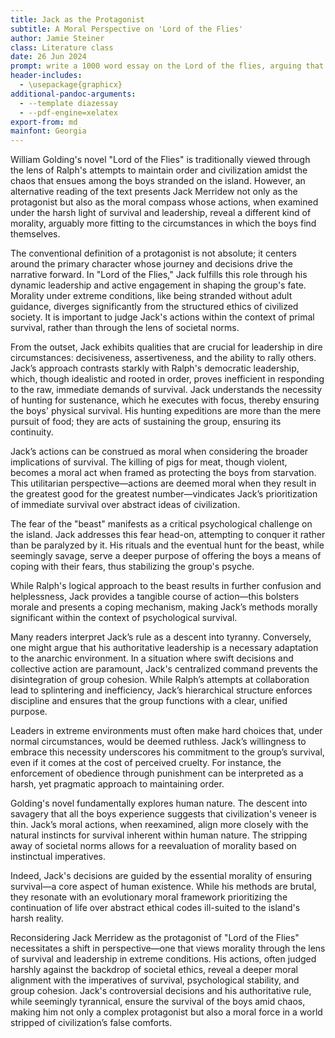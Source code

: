 ```yaml
---
title: Jack as the Protagonist
subtitle: A Moral Perspective on 'Lord of the Flies'
author: Jamie Steiner
class: Literature class
date: 26 Jun 2024
prompt: write a 1000 word essay on the Lord of the flies, arguing that Jack is the protagonist, and indeed, his actions were the most moral of the group.
header-includes:
  - \usepackage{graphicx}
additional-pandoc-arguments:
  - --template diazessay
  - --pdf-engine=xelatex
export-from: md
mainfont: Georgia
---
```


William Golding's novel "Lord of the Flies" is traditionally viewed through the lens of Ralph's attempts to maintain order and civilization amidst the chaos that ensues among the boys stranded on the island. However, an alternative reading of the text presents Jack Merridew not only as the protagonist but also as the moral compass whose actions, when examined under the harsh light of survival and leadership, reveal a different kind of morality, arguably more fitting to the circumstances in which the boys find themselves.

The conventional definition of a protagonist is not absolute; it centers around the primary character whose journey and decisions drive the narrative forward. In "Lord of the Flies," Jack fulfills this role through his dynamic leadership and active engagement in shaping the group's fate. Morality under extreme conditions, like being stranded without adult guidance, diverges significantly from the structured ethics of civilized society. It is important to judge Jack's actions within the context of primal survival, rather than through the lens of societal norms.

From the outset, Jack exhibits qualities that are crucial for leadership in dire circumstances: decisiveness, assertiveness, and the ability to rally others. Jack’s approach contrasts starkly with Ralph's democratic leadership, which, though idealistic and rooted in order, proves inefficient in responding to the raw, immediate demands of survival. Jack understands the necessity of hunting for sustenance, which he executes with focus, thereby ensuring the boys' physical survival. His hunting expeditions are more than the mere pursuit of food; they are acts of sustaining the group, ensuring its continuity.

Jack’s actions can be construed as moral when considering the broader implications of survival. The killing of pigs for meat, though violent, becomes a moral act when framed as protecting the boys from starvation. This utilitarian perspective—actions are deemed moral when they result in the greatest good for the greatest number—vindicates Jack’s prioritization of immediate survival over abstract ideas of civilization.

The fear of the "beast" manifests as a critical psychological challenge on the island. Jack addresses this fear head-on, attempting to conquer it rather than be paralyzed by it. His rituals and the eventual hunt for the beast, while seemingly savage, serve a deeper purpose of offering the boys a means of coping with their fears, thus stabilizing the group's psyche.

While Ralph's logical approach to the beast results in further confusion and helplessness, Jack provides a tangible course of action—this bolsters morale and presents a coping mechanism, making Jack’s methods morally significant within the context of psychological survival.

Many readers interpret Jack’s rule as a descent into tyranny. Conversely, one might argue that his authoritative leadership is a necessary adaptation to the anarchic environment. In a situation where swift decisions and collective action are paramount, Jack's centralized command prevents the disintegration of group cohesion. While Ralph’s attempts at collaboration lead to splintering and inefficiency, Jack’s hierarchical structure enforces discipline and ensures that the group functions with a clear, unified purpose.

Leaders in extreme environments must often make hard choices that, under normal circumstances, would be deemed ruthless. Jack’s willingness to embrace this necessity underscores his commitment to the group’s survival, even if it comes at the cost of perceived cruelty. For instance, the enforcement of obedience through punishment can be interpreted as a harsh, yet pragmatic approach to maintaining order.

Golding's novel fundamentally explores human nature. The descent into savagery that all the boys experience suggests that civilization's veneer is thin. Jack’s moral actions, when reexamined, align more closely with the natural instincts for survival inherent within human nature. The stripping away of societal norms allows for a reevaluation of morality based on instinctual imperatives.

Indeed, Jack's decisions are guided by the essential morality of ensuring survival—a core aspect of human existence. While his methods are brutal, they resonate with an evolutionary moral framework prioritizing the continuation of life over abstract ethical codes ill-suited to the island's harsh reality.

Reconsidering Jack Merridew as the protagonist of "Lord of the Flies" necessitates a shift in perspective—one that views morality through the lens of survival and leadership in extreme conditions. His actions, often judged harshly against the backdrop of societal ethics, reveal a deeper moral alignment with the imperatives of survival, psychological stability, and group cohesion. Jack's controversial decisions and his authoritative rule, while seemingly tyrannical, ensure the survival of the boys amid chaos, making him not only a complex protagonist but also a moral force in a world stripped of civilization’s false comforts.